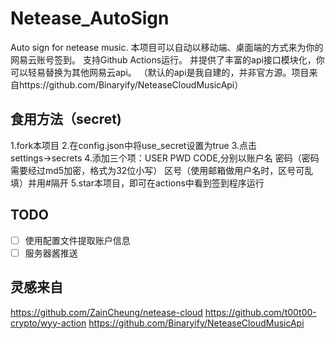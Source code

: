 # Netease_AutoSign
Auto sign for netease music.
本项目可以自动以移动端、桌面端的方式来为你的网易云账号签到。
支持Github Actions运行。
并提供了丰富的api接口模块化，你可以轻易替换为其他网易云api。
（默认的api是我自建的，并非官方源。项目来自https://github.com/Binaryify/NeteaseCloudMusicApi）



## 食用方法（secret)
1.fork本项目
2.在config.json中将use_secret设置为true
3.点击settings→secrets
4.添加三个项：USER PWD CODE,分别以账户名 密码（密码需要经过md5加密，格式为32位小写） 区号（使用邮箱做用户名时，区号可乱填）并用#隔开
5.star本项目，即可在actions中看到签到程序运行

## TODO
- [ ] 使用配置文件提取账户信息
- [ ] 服务器酱推送

## 灵感来自
https://github.com/ZainCheung/netease-cloud 
https://github.com/t00t00-crypto/wyy-action 
https://github.com/Binaryify/NeteaseCloudMusicApi 
 
